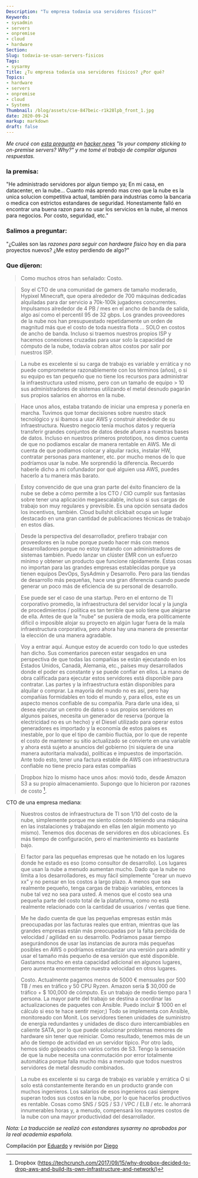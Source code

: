 ```yaml
---
Description: "Tu empresa todavia usa servidores físicos?"
Keywords:
- sysadmin 
- servers
- onpremise
- cloud
- hardware
Section: 
Slug: todavia-se-usan-servers-fisicos
Tags:
- sysarmy
Title: ¿Tu empresa todavía usa servidores físicos? ¿Por qué?
Topics:
- hardware
- servers
- onpremise
- cloud
- Systems
Thumbnail: /blog/assets/cse-847beic-r1k28lpb_front_1.jpg
date: 2020-09-24
markup: markdown
draft: false
---
```


*Me crucé con [esta pregunta](https://news.ycombinator.com/item?id=23089999) en [hacker news](https://news.ycombinator.com/) "Is your company sticking to on-premise servers? Why?" y me tomé el trabajo de compilar algunas respuestas.*

<!--more-->

### la premisa:

"He administrado servidores por algun tiempo ya; En mi casa, en datacenter, en la nube... Cuanto más aprendo mas creo que la nube es la unica solucion competitiva actual, también para industrias como la bancaria o medica con estrictos estandares de seguridad.
Honestamente falló en encontrar una buena razon para no usar los servicios en la nube, al menos para negocios. Por costo, seguridad, etc."

### Salimos a preguntar:

"¿Cuáles son las *razones para seguir con hardware fisico* hoy en dia para proyectos nuevos? ¿Me estoy perdiendo de algo?"

### Que dijeron:

>Como muchos otros han señalado: Costo.

>Soy el CTO de una comunidad de gamers de tamaño moderado, Hypixel Minecraft, que opera alrededor de 700 máquinas dedicadas alquiladas para dar servicio a 70k-100k jugadores concurrentes. Impulsamos alrededor de 4 PB / mes en el ancho de banda de salida, algo así como el percentil 95 de 32 gbps. Los grandes proveedores de la nube nos han presupuestado repetidamente un orden de magnitud más que el costo de toda nuestra flota ... SOLO en costos de ancho de banda. Incluso si traemos nuestros propios ISP y hacemos conexiones cruzadas para usar solo la capacidad de cómputo de la nube, todavía cobran altos costos por salir por nuestros ISP.

>La nube es excelente si su carga de trabajo es variable y errática y no puede comprometerse razonablemente con los términos (años), o si su equipo es tan pequeño que no tiene los recursos para administrar la infraestructura usted mismo, pero con un tamaño de equipo > 10 sus administradores de sistemas utilizando el metal desnudo pagarán sus propios salarios en ahorros en la nube.

>Hace unos años, estaba tratando de iniciar una empresa y ponerla en marcha. Tuvimos que tomar decisiones sobre nuestro stack tecnológico y si íbamos a usar AWS y construir alrededor de su infraestructura. Nuestro negocio tenía muchos datos y requería transferir grandes conjuntos de datos desde afuera a nuestras bases de datos. Incluso en nuestros primeros prototipos, nos dimos cuenta de que no podíamos escalar de manera rentable en AWS. Me di cuenta de que podíamos colocar y alquilar racks, instalar HW, contratar personas para mantener, etc. por mucho menos de lo que podríamos usar la nube. Me sorprendió la diferencia. Recuerdo haberle dicho a mi cofundador por qué alguien usa AWS, puedes hacerlo a tu manera más barato.

>Estoy convencido de que una gran parte del éxito financiero de la nube se debe a cómo permite a los CTO / CIO cumplir sus fantasías sobre tener una aplicación megaescalable, incluso si sus cargas de trabajo son muy regulares y previsible.
Es una opción sensata dados los incentivos, también. Cloud bullshit clickbait ocupa un lugar destacado en una gran cantidad de publicaciones técnicas de trabajo en estos días.

>Desde la perspectiva del desarrollador, prefiero trabajar con proveedores en la nube porque puedo hacer más con menos desarrolladores porque no estoy tratando con administradores de sistemas también. Puedo lanzar un clúster EMR con un esfuerzo mínimo y obtener un producto que funcione rápidamente.
Estas cosas no importan para las grandes empresas establecidas porque ya tienen equipos DevOps, SysAdmin y Desarrollo. Pero para las tiendas de desarrollo más pequeñas, hace una gran diferencia cuando puede generar un poco más de eficiencia de su personal de desarrollo.

>Ese puede ser el caso de una startup. Pero en el entorno de TI corporativo promedio, la infraestructura del servidor local y la jungla de procedimientos / política es tan terrible que solo tiene que alejarse de ella. Antes de que la "nube" se pusiera de moda, era políticamente difícil o imposible alojar su proyecto en algún lugar fuera de la mala infraestructura corporativa, pero ahora hay una manera de presentar la elección de una manera agradable.

>Voy a entrar aquí. Aunque estoy de acuerdo con todo lo que ustedes han dicho. Sus comentarios parecen estar sesgados en una perspectiva de que todas las compañías se están ejecutando en los Estados Unidos, Canadá, Alemania, etc., países muy desarrollados donde el poder es constante y se puede confiar en ellos. La mano de obra calificada para ejecutar estos servidores está disponible para contratar. Las partes y la infraestructura están disponibles para alquilar o comprar. La mayoría del mundo no es así, pero hay compañías formidables en todo el mundo y, para ellos, este es un aspecto menos confiable de su compañía.
Para darle una idea, si desea ejecutar un centro de datos o sus propios servidores en algunos países, necesita un generador de reserva (porque la electricidad no es un hecho) y el Diesel utilizado para operar estos generadores es importado y la economía de estos países es inestable, por lo que el tipo de cambio fluctúa, por lo que de repente el costo de mantener su sitio actualizado se convierte en una variable y ahora está sujeto a anuncios del gobierno (ni siquiera de una manera autoritaria malvada), políticas e impuestos de importación. Ante todo esto, tener una factura estable de AWS con infraestructura confiable no tiene precio para estas compañías

>Dropbox hizo lo mismo hace unos años: movió todo, desde Amazon S3 a su propio almacenamiento.
Supongo que lo hicieron por razones de  costo [^1Drop].

CTO de una empresa mediana:
>Nuestros costos de infraestructura de TI son 1/10 del costo de la nube, simplemente porque me siento cómodo teniendo una máquina en las instalaciones y trabajando en ellas (en algún momento yo mismo).
Tenemos dos docenas de servidores en dos ubicaciones. Es más tiempo de configuración, pero el mantenimiento es bastante bajo.

>El factor para las pequeñas empresas que he notado en los lugares donde he estado es eso (como consultor de desarrollo). Los lugares que usan la nube a menudo aumentan mucho. Dado que la nube no limita a los desarrolladores, es muy fácil simplemente "crear un nuevo xx" y no pensar en los costos a largo plazo.
A menos que sea realmente pequeño, tenga cargas de trabajo variables, entonces la nube tal vez no sea para usted. A menos que el costo sea una pequeña parte del costo total de la plataforma, como no está realmente relacionado con la cantidad de usuarios / ventas que tiene.

>Me he dado cuenta de que las pequeñas empresas están más preocupadas por las facturas reales que entran, mientras que las grandes empresas están más preocupadas por la falta percibida de velocidad / agilidad en su desarrollo.
Podríamos pasar tiempo asegurándonos de usar las instancias de aurora más pequeñas posibles en AWS o podríamos estandarizar una versión para admitir y usar el tamaño más pequeño de esa versión que esté disponible. Gastamos mucho en esta capacidad adicional en algunos lugares, pero aumenta enormemente nuestra velocidad en otros lugares.

>Costo. Actualmente pagamos menos de 5000 € mensuales por 500 TB / mes en tráfico y 50 CPU Ryzen. Amazon sería $ 30,000 de tráfico + $ 100,000 de cómputo.
Es un trabajo de medio tiempo para 1 persona. La mayor parte del trabajo se destina a coordinar las actualizaciones de paquetes con Ansible. Puedo incluir $ 1000 en el cálculo si eso te hace sentir mejor;)
Todo se implementa con Ansible, monitoreado con Monit. Los servidores tienen unidades de suministro de energía redundantes y unidades de disco duro intercambiables en caliente SATA, por lo que puede solucionar problemas menores de hardware sin tener que reiniciar. Como resultado, tenemos más de un año de tiempo de actividad en un servidor típico.
Por otro lado, hemos sido golpeados con varios cortes de S3. Tengo la sensación de que la nube necesita una conmutación por error totalmente automática porque falla mucho más a menudo que todos nuestros servidores de metal desnudo combinados.

> La nube es excelente si su carga de trabajo es variable y errática
O si solo está constantemente iterando en un producto grande con muchos ingenieros. Los salarios de esos ingenieros casi siempre superan todos sus costos en la nube, por lo que hacerlos productivos es rentable. Cosas como SNS / SQS / S3 / VPC / ELB / etc. le ahorrará innumerables horas y, a menudo, compensará los mayores costos de la nube con una mayor productividad del desarrollador.

*Nota: La traducción se realizó con estandares sysarmy no aprobados por la real academia española.*

Compilación por [Eduardo](https://twitter.com/jedux) y revisión por [Diego](https://twitter.com/SeedVicious)

[^1Drop]: Dropbox (https://techcrunch.com/2017/09/15/why-dropbox-decided-to-drop-aws-and-build-its-own-infrastructure-and-network/)


